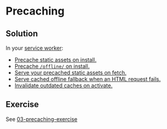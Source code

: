 # Precaching

## Solution

In your [service worker](src/service-worker.js):

- [Precache static assets on install.](https://github.com/voorhoede/pwa-masterclass-24-01-2019/commit/145be285352c25c0b25ac28bb14a664c7b667fef)
- [Precache `/offline/` on install.](https://github.com/voorhoede/pwa-masterclass-24-01-2019/commit/145be285352c25c0b25ac28bb14a664c7b667fef)
- [Serve your precached static assets on fetch.](https://github.com/voorhoede/pwa-masterclass-24-01-2019/commit/c14289c5b467dfe621b6e39c7bbe4950129690bc)
- [Serve cached offline fallback when an HTML request fails.](https://github.com/voorhoede/pwa-masterclass-24-01-2019/commit/70faf9f0b5b1401dbf5e355558a0fe1ec444d8aa)
- [Invalidate outdated caches on activate.](https://github.com/voorhoede/pwa-masterclass-24-01-2019/commit/778fa978c12fc84b48f5726c2a937f1063f0d53e)

## Exercise

See [03-precaching-exercise](https://github.com/voorhoede/pwa-masterclass-24-01-2019/tree/03-precaching-exercise)
